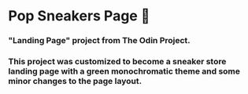 # Pop Sneakers Page 👟
### "Landing Page" project from The Odin Project. 
### This project was customized to become a sneaker store landing page with a green monochromatic theme and some minor changes to the page layout.

